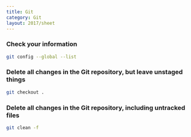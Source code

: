 ```yaml
---
title: Git
category: Git
layout: 2017/sheet
---
```


### Check your information 

```bash
git config --global --list
```

### Delete all changes in the Git repository, but leave unstaged things 

```bash
git checkout .
```

### Delete all changes in the Git repository, including untracked files 

```bash
git clean -f
```

